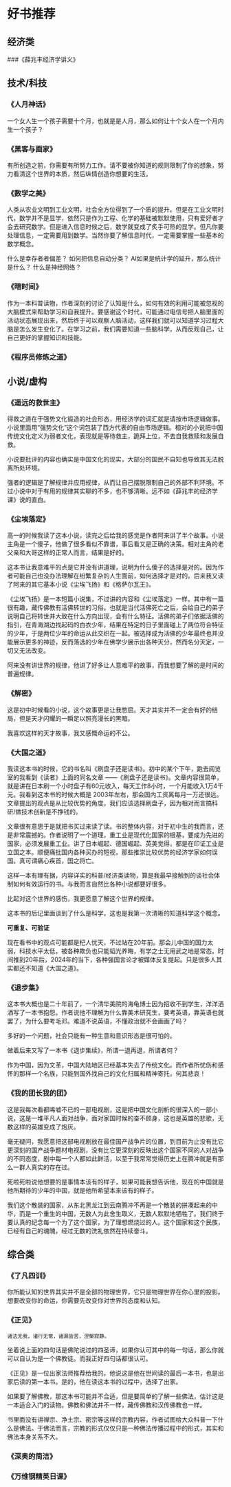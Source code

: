 # 好书推荐

## 经济类
###《薛兆丰经济学讲义》

## 技术/科技
### 《人月神话》
一个女人生一个孩子需要十个月，也就是是人月，那么如何让十个女人在一个月内生一个孩子？

### 《黑客与画家》
有所创造之前，你需要有所努力工作。请不要被你知道的规则限制了你的想象，努力看清这个世界的本质，然后纵情创造你想要的生活。

### 《数学之美》
人类从农业文明到工业文明，社会全方位得到了一个质的提升。但是在工业文明时代，数学并不是显学，依然只是作为工程、化学的基础被默默使用，只有爱好者才会去研究数学。但是进入信息时候之后，数学就变成了炙手可热的显学。但凡你要处理信息，一定需要用到数学。当然你要了解信息时代，一定需要掌握一些基本的数学概念。

什么是幸存者者偏差？
如何把信息自动分类？
AI如果是统计学的延升，那么统计是什么？
什么是神经网络？

### 《暗时间》
作为一本科普读物，作者深刻的讨论了认知是什么，如何有效的利用可能被忽视的大脑模式来帮助学习和自我提升。要感谢这个时代，可能通过电信号把人脑里面的活动状态展现出来，然后终于可以观察人脑活动，这样我们就可以知道学习过程大脑是怎么发生变化了。在学习之前，我们需要知道一些脑科学，从而反观自己，让自己更好的掌握知识和技能。

### 《程序员修炼之道》

## 小说/虚构
### 《遥远的救世主》
得救之道在于强势文化锻造的社会形态，用经济学的词汇就是请按市场逻辑做事。小说里面用“强势文化”这个词包装了西方代表的自由市场逻辑。相对的小说把中国传统文化定义为弱者文化，表现就是等待救主，跪拜上位，不去自我救赎和发展自救。

小说要批评的内容也确实是中国文化的现实，大部分的国民不自知也导致其无法脱离所处环境。

强者的逻辑是了解规律并应用规律，从而让自己摆脱限制自己的外部不利环境。不过小说中对于有用的规律其实聊的不多，也不够清晰。远不如《薛兆丰的经济学课》说的直白。

### 《尘埃落定》
高一的时候我读了这本小说，读完之后给我的感觉是作者阿来讲了半个故事。小说主角是一个傻子，他做了很多看似不靠谱，事后看又是正确的决策。相对主角的老父亲和大哥这样的正常人而言，结果是好的。

这本书让我意难平的点是它并没有讲道理，说明为什么傻子的选择是对的。因为作者可能自己也没办法理解在纷繁复杂的人生面前，如何选择才是对的。后来我又读了阿来的其它基本小说《尘埃飞扬》和《格萨尔瓦王》。

《尘埃飞扬》是一本短篇小说集，不过讲的内容和《尘埃落定》一样。其中有一篇很有趣，藏传佛教有活佛转世的习俗。也就是当代活佛死亡之后，会给自己的弟子说明自己将转世并大致在什么方向出现，会有什么特征。活佛的弟子们依据活佛的指引，在青海湖边找起码的白衣少年，结果在特定的日子里面碰上了两位符合特征的少年，于是两位少年的命运从此交织在一起。被选择成为活佛的少年最终也并没能展示更多的神迹，反而落选的少年在佛学少展示出各种天分，然而名分天定，一切又无法改变。

阿来没有讲世界的规律，他讲了好多让人意难平的故事，而我想要了解的是时间的普遍规律。

### 《解密》
这是初中时候看的小说，这个故事更是让我憋屈。天才其实并不一定会有好的结局，但是天才闪耀的一瞬足以照亮漫长的黑暗。

我喜欢这样的天才故事，我又感慨命运的不公。

### 《大国之道》
我读这本书的时候，它的书名叫《刷盘子还是读书》。初中的某个下午，跑去阅览室的我看到《读者》上面的同名文章 ——《刷盘子还是读书》。文章内容很简单，就是讲在日本刷一个小时盘子有60元收入，每天工作8小时，一个月能收入1万4千元。我看到这本书的时候大概是 2003年左右，那会国内工资离每月一万还很远。文章提出的观点是从比较优势的角度，我们应该选择刷盘子，因为相对而言搞科研/做技术创新是不挣钱的。

文章很有意思于是就把书买过来读了读。书的整体内容，对于初中生的我而言，还是非常震撼的。作者说明了一个道理，重工业是现代化国家的根基，要成为先进的国家，必须发展重工业。讲了日本崛起、德国崛起、英美觉得，都是在印证工业是立国之本。顺便痛批国内各种买办的短视，那些推崇比较优势的经济学家如何误国。真可谓痛心疾首，国之将亡。

这样一本有理有据，内容详实的科普/经济类读物，算是我最早接触到的谈社会体制如何有效运行的书。与我而言自然比各种小说都要好很多。

比起对这个世界的感伤，我更愿意了解这个世界的规律。

这本书的后记里面谈到了什么是科学，这也是我第一次清晰的知道科学这个概念。

**可重复、可验证**

现在看书中的观点可能都是杞人忧天，不过站在20年前。那会儿中国的国力太弱，科技水平太低，被各种欺负也只能韬光养晦，有学之士无用武之地是常态。时间推到20年后，2024年的当下，各种强国言论才被媒体反复提起。只是很多人其实都还不知道《大国之道》。

### 《退步集》
这本书大概也是二十年前了，一个清华美院的海龟博士因为招收不到学生，洋洋洒洒写了一本书抱怨。作者说他不理解为什么靠美术研究生，要考英语，靠英语也就罢了，为什么要考毛邓。难道不说英语，不懂政治就不会画画了吗？

多好的一个问题，社会只能有一种生意和意识形态是很可怕的。

做着后来又写了一本书《退步集续》，所谓一退再退，所谓者何？

作为中国，因为文革，中国大陆地区已经基本失去了传统文化。而作者所忧伤和感怀的那样一个名族，只能到国外找自己的文化归属和精神寄托，何其悲哀！

### 《我的团长我的团》
这是我每次看都唏嘘不已的一部电视剧，这是把中国文化剖析的很深入的一部小说，这是一堆平凡人面对战争，面对家国时候的奋不顾身，这也是英雄的悲歌，无数这样的英雄变成了炮灰。

毫无疑问，我愿意把这部电视剧放在最佳国产战争片的位置，到目前为止没有比它更深刻的国产战争题材电视剧，没有比它更深刻的反映出这个国家不同的人对战争的不同态度，剧中每一个人都如此鲜活，以至于我常常觉得历史上在腾冲就是有那么一群人真实的存在过。

死啦死啦说他想要的是事情本该有的样子，如果可能我想告诉他，现在的中国就是他所期待的少年的中国，就是他所希望本来该有的样子。

我们这个散装的国家，从东北黑龙江到云南腾冲不再是一个散装的拼凑起来的中华，而是一个重生的中国，无数人为此舍生取义，无数人默默地牺牲了。我们终于要认真的纪念每一个为了这个国家，为了理想燃烧过的人。这个国家和这个民族，已经有自己的魂魄，经过无数的洗礼依然在持续奋斗。

## 综合类
### 《了凡四训》
你所能认知的世界其实并不是全部的物理世界，它只是物理世界在你心里的投影。想要改变你的命运，你需要先改变你对世界的态度和认知。

### 《正见》
```
诸法无我，诸行无常，诸漏皆苦，涅槃寂静。
```

坐着说上面的四句话是佛陀说过的四圣谛，如果你认可其中的每一句话，那么你就可以自认为是一个佛教徒。而我正好四句话都很认可。

《正见》是一位出家法师推荐给我的。他说这是他在世间读的最后一本书，也是出家后读的第一本书。是的，他在读这本书的过程中，选择了出家。

如果要了解佛教，那这本书可能并不合适，但是要简单的了解一些佛法，估计这是一本适合入门的读物。佛教和佛法并不一样，藏传佛教和汉传佛教也一样。

书里面没有讲禅宗、净土宗、密宗等这样的宗教内容，作者试图给大众科普一下什么是佛法。于佛法而言，宗教的形式仅仅只是一种佛法传播过程中的形式，其实和佛法本身关系不大。

### 《深奥的简洁》


### 《万维钢精英日课》